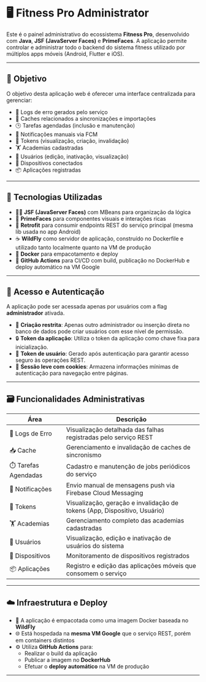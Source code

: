 # 🖥️ Fitness Pro Administrator

Este é o painel administrativo do ecossistema **Fitness Pro**, desenvolvido com **Java**, **JSF (JavaServer Faces)** e **PrimeFaces**. A aplicação permite controlar e administrar todo o backend do sistema fitness utilizado por múltiplos apps móveis (Android, Flutter e iOS).

---

## 🎯 Objetivo

O objetivo desta aplicação web é oferecer uma interface centralizada para gerenciar:

- 🧾 Logs de erro gerados pelo serviço
- 🧠 Caches relacionados a sincronizações e importações
- 🕒 Tarefas agendadas (inclusão e manutenção)
- 🔔 Notificações manuais via FCM
- 🔑 Tokens (visualização, criação, invalidação)
- 🏋️ Academias cadastradas
- 👤 Usuários (edição, inativação, visualização)
- 📱 Dispositivos conectados
- 📦 Aplicações registradas

---

## 🧰 Tecnologias Utilizadas

- 🧑‍🏫 **JSF (JavaServer Faces)** com MBeans para organização da lógica
- 🎨 **PrimeFaces** para componentes visuais e interações ricas
- 🔗 **Retrofit** para consumir endpoints REST do serviço principal (mesma lib usada no app Android)
- ☕ **WildFly** como servidor de aplicação, construído no Dockerfile e utilizado tanto localmente quanto na VM de produção
- 🐳 **Docker** para empacotamento e deploy
- 🐙 **GitHub Actions** para CI/CD com build, publicação no DockerHub e deploy automático na VM Google

---

## 🔐 Acesso e Autenticação

A aplicação pode ser acessada apenas por usuários com a flag **administrador** ativada.

- 🛑 **Criação restrita**: Apenas outro administrador ou inserção direta no banco de dados pode criar usuários com esse nível de permissão.
- 🔒 **Token da aplicação**: Utiliza o token da aplicação como chave fixa para inicialização.
- 👤 **Token de usuário**: Gerado após autenticação para garantir acesso seguro às operações REST.
- 🍪 **Sessão leve com cookies**: Armazena informações mínimas de autenticação para navegação entre páginas.

---

## 🗃️ Funcionalidades Administrativas

| Área                         | Descrição                                                                 |
|------------------------------|---------------------------------------------------------------------------|
| 🧾 Logs de Erro              | Visualização detalhada das falhas registradas pelo serviço REST          |
| 📥 Cache                     | Gerenciamento e invalidação de caches de sincronismo                     |
| ⏱️ Tarefas Agendadas         | Cadastro e manutenção de jobs periódicos do serviço                      |
| 🔔 Notificações              | Envio manual de mensagens push via Firebase Cloud Messaging              |
| 🔐 Tokens                    | Visualização, geração e invalidação de tokens (App, Dispositivo, Usuário)|
| 🏋️ Academias                 | Gerenciamento completo das academias cadastradas                         |
| 👥 Usuários                  | Visualização, edição e inativação de usuários do sistema                 |
| 📱 Dispositivos              | Monitoramento de dispositivos registrados                                |
| 📦 Aplicações                | Registro e edição das aplicações móveis que consomem o serviço           |

---

## ☁️ Infraestrutura e Deploy

- 🧩 A aplicação é empacotada como uma imagem Docker baseada no **WildFly**
- 🌐 Está hospedada na **mesma VM Google** que o serviço REST, porém em containers distintos
- ⚙️ Utiliza **GitHub Actions** para:
  - Realizar o build da aplicação
  - Publicar a imagem no **DockerHub**
  - Efetuar o **deploy automático** na VM de produção

---